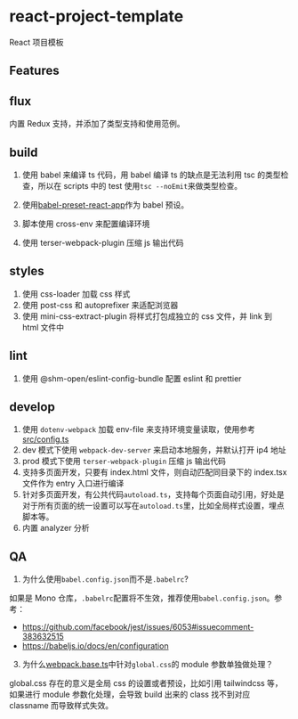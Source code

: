 # react-project-template

React 项目模板

## Features

## flux

内置 Redux 支持，并添加了类型支持和使用范例。

## build

1. 使用 babel 来编译 ts 代码，用 babel 编译 ts 的缺点是无法利用 tsc 的类型检查，所以在 scripts 中的 test 使用`tsc --noEmit`来做类型检查。

2. 使用[babel-preset-react-app](https://www.npmjs.com/package/babel-preset-react-app)作为 babel 预设。

3. 脚本使用 cross-env 来配置编译环境
4. 使用 terser-webpack-plugin 压缩 js 输出代码

## styles

1. 使用 css-loader 加载 css 样式
2. 使用 post-css 和 autoprefixer 来适配浏览器
3. 使用 mini-css-extract-plugin 将样式打包成独立的 css 文件，并 link 到 html 文件中

## lint

1. 使用 @shm-open/eslint-config-bundle 配置 eslint 和 prettier

## develop

1. 使用 `dotenv-webpack` 加载 env-file 来支持环境变量读取，使用参考[src/config.ts](./src/config.ts)
2. dev 模式下使用 `webpack-dev-server` 来启动本地服务，并默认打开 ip4 地址
3. prod 模式下使用 `terser-webpack-plugin` 压缩 js 输出代码
4. 支持多页面开发，只要有 index.html 文件，则自动匹配同目录下的 index.tsx 文件作为 entry 入口进行编译
5. 针对多页面开发，有公共代码`autoload.ts`，支持每个页面自动引用，好处是对于所有页面的统一设置可以写在`autoload.ts`里，比如全局样式设置，埋点脚本等。
6. 内置 analyzer 分析

## QA

1. 为什么使用`babel.config.json`而不是`.babelrc`?

如果是 Mono 仓库，`.babelrc`配置将不生效，推荐使用`babel.config.json`。参考：

-   https://github.com/facebook/jest/issues/6053#issuecomment-383632515
-   https://babeljs.io/docs/en/configuration

3. 为什么[webpack.base.ts](./config/webpack.base.ts)中针对`global.css`的 module 参数单独做处理？

global.css 存在的意义是全局 css 的设置或者预设，比如引用 tailwindcss 等，如果进行 module 参数化处理，会导致 build 出来的 class 找不到对应 classname 而导致样式失效。
